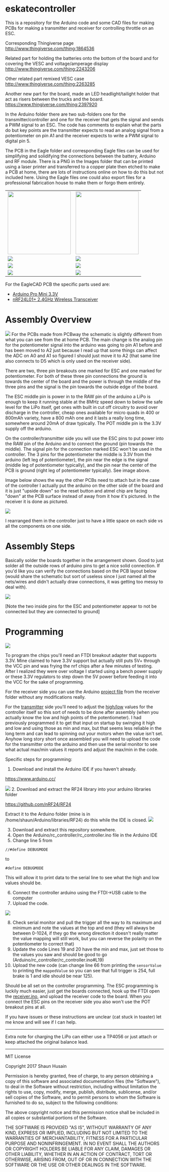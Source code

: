 # eskatecontroller

This is a repository for the Arduino code and some CAD files for making PCBs for making a transmitter and receiver
for controlling throttle on an ESC.

Corresponding Thingiverse page http://www.thingiverse.com/thing:1864536

Related part for holding the batteries onto the bottom of the board and for covering the VESC and voltage/amperage display http://www.thingiverse.com/thing:2243206

Other related part remixed VESC case
http://www.thingiverse.com/thing:2263285

Another new part for the board, made an LED headlight/tailight holder that act as risers between the trucks and the board.
https://www.thingiverse.com/thing:2397920

In the Arduino folder there are two sub-folders one for the transmitter/controller and one for the receiver that gets the signal
and sends a PWM signal to an ESC.  The code has comments to explain what the parts do but key points are the transmitter expects
to read an analog signal from a potentiometer on pin A1 and the receiver expects to write a PWM signal to digital pin 5.

The PCB in the Eagle folder and corresponding Eagle files can be used for simplifying and solidifying the connections between
the battery, Arduino and RF module.  There is a PNG in the Images folder that can be printed using a laser printer and transferred
to a copper plate then etched to make a PCB at home, there are lots of instructions online on how to do this but not included
here.  Using the Eagle files one could also export files for a professional fabrication house to make them or forgo them
entirely.

<table>
<tr>
<td style="text-align:center">
<img src="Images/pcb.png" width="200px"/>
</td>
<td style="text-align:center">
<img src="Images/pcbcolor.png" width="200px"/>
</td>
</tr>
<tr>
<td>
<img src="Images/IMG_20170416_163019.jpg"/>
</td>
<td>
<img src="Images/IMG_20170416_162953.jpg"/>
</td>
</tr>
<tr>
<td>
<img src="Images/IMG_20170420_181015.jpg"/>
</td>
<td>
<img src="Images/IMG_20170420_203645.jpg"/>
</td>
</tr>
<tr>
<td>
<img src="Images/IMG_20170420_202947.jpg"/>
</td>
<td>
<img src="Images/IMG_20170420_203124.jpg"/>
</td>
</tr>
</table>

For the EagleCAD PCB the specific parts used are:

  - [Arduino Pro Mini 3.3V](https://www.amazon.com/Diymall-Atmega328-Atmega328p-Arduino-Esp8266/dp/B00NWF2DAU/)
  - [nRF24L01+ 2.4GHz Wireless Transceiver](https://www.amazon.com/gp/product/B00E594ZX0/)


# Assembly Overview
<img src="Images/IMG_20170711_200209.jpg"/>
For the PCBs made from PCBway the schematic is slightly different from what you can see from the at home PCB.  The main change is the analog pin for the potentiometer signal into the arduino was going to pin A1 before and has been moved to A2 just because I read up that some things can affect the ADC on A0 and A1 so figured I should just move it to A2 (that same line also connects to D5 which is only used on the receiver side).

There are two, three pin breakouts one marked for ESC and one marked for potentiometer.  For both of these three pin connections the ground is towards the center of the board and the power is through the middle of the three pins and the signal is the pin towards the outside edge of the board.

The ESC middle pin is power in to the RAW pin of the arduino a LiPo is enough to keep it running stable at the 8MHz speed down to below the safe level for the LiPo itself, get ones with built in cut off circuitry to avoid over discharge in the controller, cheap ones available for micro quads in 400 or 800mAh variety, have a 800 mAh one and it lasts a really long time, somewhere around 20mA of draw typically.  The POT middle pin is the 3.3V supply off the arduino.

On the controller/transmitter side you will use the ESC pins to put power into the RAW pin of the Arduino and to connect the ground (pin towards the middle).  The signal pin for the connection marked ESC won't be used in the controller.  The 3 pins for the potentiometer the middle is 3.3V from the arduino (left leg of potentiometer), the pin near the edge is the signal (middle leg of potentiometer typically), and the pin near the center of the PCB is ground (right leg of potentiometer typically). See image above.

Image below shows the way the other PCBs need to attach but in the case of the controller I actually put the arduino on the other side of the board and it is just "upside down" so the reset button and atmel chip are facing "down" at the PCB surface instead of away from it how it's pictured.  In the receiver it is done as pictured.

<img src="Images/IMG_20170711_200355.jpg"/>

I rearranged them in the controller just to have a little space on each side vs all the components on one side.

# Assembly Steps
Basically solder the boards together in the arrangement shown.  Good to just solder all the outside rows of arduino pins to get a nice solid connection.  If you'd like you can verify the connections based on the PCB layout below (would share the schematic but sort of useless since I just named all the nets/wires and didn't actually draw connections, it was getting too messy to deal with).

<img src="Images/pcbway.png"/>

[Note the two inside pins for the ESC and potentiometer appear to not be connected but they are connected to ground]



# Programming
<img src="Images/IMG_20170711_200600.jpg"/>

To program the chips you'll need an FTDI breakout adapter that supports 3.3V.  Mine claimed to have 3.3V support but actually still puts 5V+ through the VCC pin and was frying the nrf chips after a few minutes of testing.  After I realized they were over voltage I started using a bench power supply or these 3.3V regulators to step down the 5V power before feeding it into the VCC for the sake of programming.

For the receiver side you can use the Arduino [project file](Arduino/rc_receiver/rc_receiver.ino) from the receiver folder without any modifications really.

For the [transmitter](Arduino/rc_controller/rc_controller.ino) side you'll need to adjust the [high/low](Arduino/rc_controller/rc_controller.ino#L19) values for the controller itself so this sort of needs to be done after assembly (when you actually know the low and high points of the potentiometer).  I had previously programmed it to get that input on startup by swinging it high and low and using those as min and max, but that seems less reliable in the long term and can lead to spinning out your motors when the value isn't set.  Anyhow long story short once assembled you will need to upload the code for the transmitter onto the arduino and then use the serial monitor to see what actual max/min values it reports and adjust the max/min in the code.

Specific steps for programming:

1. Download and install the Arduino IDE if you haven't already.

  https://www.arduino.cc/

  <img src="Images/arduino.png"/>
2. Download and extract the RF24 library into your arduino libraries folder

  https://github.com/nRF24/RF24

  Extract it to the Arduino folder (mine is in /home/shaun/Arduino/libraries/RF24) do this while the IDE is closed.
  <img src="Images/rf24.png"/>

3.  Download and extract this repository somewhere.
4.  Open the Arduino/rc_controller/rc_controller.ino file in the Arduino IDE
5.  Change line 5 from

`//#define DEBUGMODE`

to

`#define DEBUGMODE`

This will allow it to print data to the serial line to see what the high and low values should be.

6.  Connect the controller arduino using the FTDI->USB cable to the computer
7.  Upload the code.

<img src="Images/arduinoupload.png"/>

8.  Check serial monitor and pull the trigger all the way to its maximum and minimum and note the values at the top and end (they will always be between 0-1024, if they go the wrong direction it doesn't really matter the value mapping will still work, but you can reverse the polarity on the potentiometer to correct that)
9.  Update the code  Lines 19 and 20 have the min and max, just set those to the values you saw and should be good to go (Arduino/rc_controller/rc_controller.ino#L19)
10. Upload the new code (can change line 66 from printing the `sensorValue` to printing the `mappedValue` so you can see that full trigger is 254, full brake is 1 and idle should be near 125).

Should be all set on the controller programming.  The ESC programming is luckily much easier, just get the boards connected, hook up the FTDI open the [receiver.ino](Arduino/rc_receiver/rc_receiver.ino), and upload the receiver code to the board.  When you connect the ESC pins on the receiver side you also won't use the POT breakout pins at all.

If you have issues or these instructions are unclear (cat stuck in toaster) let me know and will see if I can help.

---

Extra note for charging the LiPo can either use a TP4056 or just attach or keep attached the original balance lead.

---

MIT License

Copyright 2017 Shaun Husain

Permission is hereby granted, free of charge, to any person obtaining a copy of this software and associated documentation files (the "Software"), to deal in the Software without restriction, including without limitation the rights to use, copy, modify, merge, publish, distribute, sublicense, and/or sell copies of the Software, and to permit persons to whom the Software is furnished to do so, subject to the following conditions:

The above copyright notice and this permission notice shall be included in all copies or substantial portions of the Software.

THE SOFTWARE IS PROVIDED "AS IS", WITHOUT WARRANTY OF ANY KIND, EXPRESS OR IMPLIED, INCLUDING BUT NOT LIMITED TO THE WARRANTIES OF MERCHANTABILITY, FITNESS FOR A PARTICULAR PURPOSE AND NONINFRINGEMENT. IN NO EVENT SHALL THE AUTHORS OR COPYRIGHT HOLDERS BE LIABLE FOR ANY CLAIM, DAMAGES OR OTHER LIABILITY, WHETHER IN AN ACTION OF CONTRACT, TORT OR OTHERWISE, ARISING FROM, OUT OF OR IN CONNECTION WITH THE SOFTWARE OR THE USE OR OTHER DEALINGS IN THE SOFTWARE.
